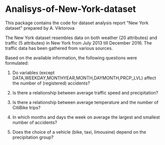 # Analisys-of-New-York-dataset
This package contains the code for dataset analysis report "New York dataset" prepared by A. Viktorova 

The New York dataset resembles data on both weather (20 attributes) and traffic (5 attributes) in New York from July 2013 till December 2016. The traffic data has been gathered from various sources.



Based on the available information, the following questions were formulated:

1. Do variables (except DATA,WEEKDAY,MONTHYEAR,MONTH,DAYMONTH,PRCP_LVL) affect the number of (registered) accidents?

2. Is there a relationship between average traffic speed and precipitation? 

3. Is there a relationship between average temperature and the number of CitiBike trips?

4. In which months and days the week on average the largest and smallest number of accidents?

5. Does the choice of a vehicle (bike, taxi, limousine) depend on the precipitation group?

